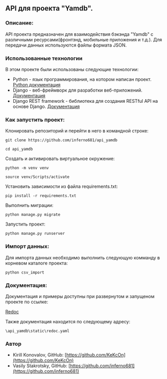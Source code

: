 ## API для проекта "Yamdb".

### Описание:

API проекта предназначен для взаимодействия бэкэнда "Yamdb" с различными ресурсами(фронтэнд, мобильные приложения и т.д.).
Для передачи данных используются файлы формата JSON.

### Использованные технологии

В этом проекте были использованы следующие технологии:

- Python - язык программирования, на котором написан проект. [Python документация](https://docs.python.org/3.9/)
- Django - веб-фреймворк для разработки веб-приложений. [Документация](https://docs.djangoproject.com/)
- Django REST framework - библиотека для создания RESTful API на основе Django. [Документация](https://www.django-rest-framework.org/)

### Как запустить проект:

Клонировать репозиторий и перейти в него в командной строке:

```
git clone https://github.com/inferno681/api_yamdb
```

```
cd api_yamdb
```

Cоздать и активировать виртуальное окружение:

```
python -m venv venv
```

```
source venv/Scripts/activate
```

Установить зависимости из файла requirements.txt:

```
pip install -r requirements.txt
```

Выполнить миграции:

```
python manage.py migrate
```

Запустить проект:

```
python manage.py runserver
```

### Импорт данных:

Для импорта данных необходимо выполнить следующую комманду в корневом каталоге проекта:

```
python csv_import
```

### Документация:

Документация и примеры доступны при развернутом и запущеном проекте по ссылке:

[Redoc](http://127.0.0.1:8000/redoc/)

Также документация находится по следующему адресу:
```
\api_yamdb\static\redoc.yaml
```

### Автор

- Kirill Konovalov, GitHub: [https://github.com/KeKcOn](https://github.com/KeKcOn)
- Vasily Stakrotsky, GitHub: [https://github.com/inferno681](https://github.com/inferno681)